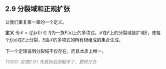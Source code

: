 ## 2.9 分裂域和正规扩张
让我们重复第一章的一个定义。

**定义** 令$\mathcal{F}=\{f_i(x)|i\in I\}$为一族$F[x]$上的多项式。$\mathcal{F}$在$F$上的分裂域是扩域$E$，使每个$f_i(x)$在$E$上分裂，$E$由$\mathcal{F}$的多项式的所有根组成的集合生成。

下一个定理说明分裂域不仅存在，而且本质上唯一。

*<font color="grey">TODO: 定理2.9.1 先跳到后面翻译了，要做作业</font>*